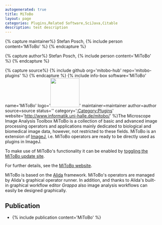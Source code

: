 ```yaml
---
autogenerated: true
title: MiToBo
layout: page
categories: Plugins,Related Software,SciJava,Citable
description: test description
---
```



{% capture maintainer%}
Stefan Posch, {% include person content='MiToBo' %}
{% endcapture %}

{% capture author%}
Stefan Posch, {% include person content='MiToBo' %}
{% endcapture %}

{% capture source%}
{% include github org='mitobo-hub' repo='mitobo-plugins' %}
{% endcapture %}
{% include info-box software='MiToBo' name='MiToBo' logo='<img src="/media/MiToBo-logo.png" width="96"/>' maintainer=maintainer author=author source=source status='' category='[:Category:Plugins](Category_Plugins)' website='http://www.informatik.uni-halle.de/mitobo/' %}The Microscope Image Analysis Toolbox MiToBo is a collection of basic and advanced image processing operators and applications mainly dedicated to biological and biomedical image data, however, not restricted to these fields. MiToBo is an extension of [ImageJ](/about), i.e. MiToBo operators are ready to be directly used as plugins in ImageJ.

To make use of MiToBo's functionality it can be enabled by [toggling the MiToBo update site](/update-sites).

For further details, see the [MiToBo website](http://www.informatik.uni-halle.de/mitobo/).

MiToBo is based on the [Alida](/software/alida) framework. MiToBo's operators are managed by Alida's graphical operator runner. In addition, and thanks to Alida's built-in graphical workflow editor *Grappa* also image analysis workflows can easily be designed graphically.

Publication
-----------

-   {% include publication content='MiToBo' %}

   
